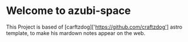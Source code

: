 # Welcome to azubi-space
This Project is based of [carftzdog]['https://github.com/craftzdog'] astro template, to make his mardown notes appear on the web.
